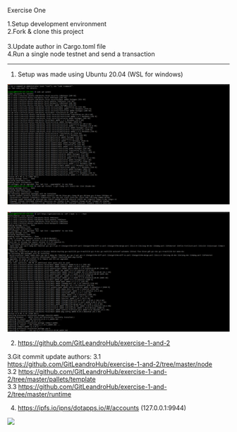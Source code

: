 Exercise One

1.Setup development environment<br/>
2.Fork & clone this project<br/><br/>
3.Update author in Cargo.toml file<br/>
4.Run a single node testnet and send a transaction<br/>

------------------------------------------------------------------------------------------------------

1. Setup was made using Ubuntu 20.04 (WSL for windows)

![](exercise_1_setup-1.gif)

![](exercise_1_setup-2.gif)


2. https://github.com/GitLeandroHub/exercise-1-and-2

3.Git commit update authors:
3.1 https://github.com/GitLeandroHub/exercise-1-and-2/tree/master/node<br/>
3.2 https://github.com/GitLeandroHub/exercise-1-and-2/tree/master/pallets/template<br/>
3.3 https://github.com/GitLeandroHub/exercise-1-and-2/tree/master/runtime<br/>

4. https://ipfs.io/ipns/dotapps.io/#/accounts (127.0.0.1:9944)

![](exercise_1_node_and_transaction.gif)

